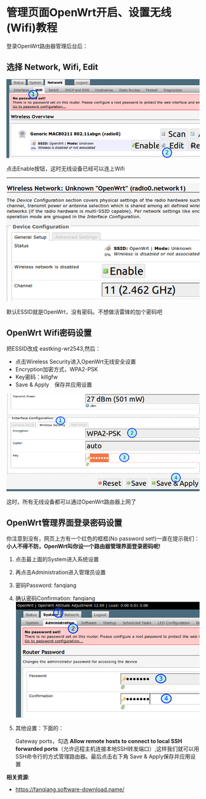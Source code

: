 管理页面OpenWrt开启、设置无线(Wifi)教程
================================

登录OpenWrt路由器管理后台后：

选择 Network, Wifi, Edit
--------

![OpenWrt路由器luCI编辑WIFI](images/2.4.wifi-edit.png)

点击Enable按钮，这时无线设备已经可以连上Wifi

--------
![OpenWrt路由器luCI启用WIFI](images/2.4.wifi-enable.png)

默认ESSID就是OpenWrt，没有密码。不想做活雷锋的加个密码吧

OpenWrt Wifi密码设置
--------

把ESSID改成 eastking-wr2543,然后：  

- 点击Wireless Security进入OpenWrt无线安全设置
- Encryption加密方式，WPA2-PSK
- Key密码：killgfw
- Save & Apply　保存并应用设置

![OpenWrt路由器luCI设置WIFI密码](images/2.4.wifi-security.png)

这时，所有无线设备都可以通过OpenWrt路由器上网了


OpenWrt管理界面登录密码设置
--------

你注意到没有，网页上方有一个红色的框框(No password set!)一直在提示我们： **小人不得不防，OpenWrt叫你设一个路由器管理界面登录密码呢!**

1. 点击最上面的System进入系统设置
2. 再点击Administration进入管理员设置
3. 密码Password: fanqiang
4. 确认密码Confirmation: fanqiang  
![OpenWrt路由器luCI设置管理员密码](images/2.4.admin-password.png)
5. 其他设置：下面的：

    Gateway ports，勾选 **Allow remote hosts to connect to local SSH forwarded ports**（允许远程主机连接本地SSH转发端口）,这样我们就可以用SSH命令行的方式管理路由器。最后点击右下角 Save & Apply保存并应用设置

**相关资源**:

- https://fanqiang.software-download.name/